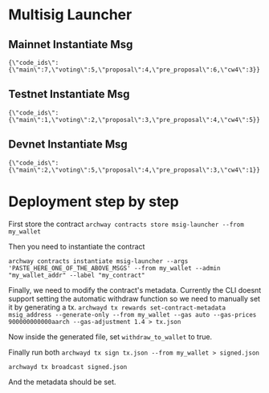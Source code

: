 # Multisig Launcher

## Mainnet Instantiate Msg

``{\"code_ids\":{\"main\":7,\"voting\":5,\"proposal\":4,\"pre_proposal\":6,\"cw4\":3}}``

## Testnet Instantiate Msg

``{\"code_ids\":{\"main\":1,\"voting\":2,\"proposal\":3,\"pre_proposal\":4,\"cw4\":5}}``

## Devnet Instantiate Msg

``{\"code_ids\":{\"main\":2,\"voting\":5,\"proposal\":4,\"pre_proposal\":3,\"cw4\":1}}``

# Deployment step by step

First store the contract
``archway contracts store msig-launcher --from my_wallet``

Then you need to instantiate the contract

``archway contracts instantiate msig-launcher --args 'PASTE_HERE_ONE_OF_THE_ABOVE_MSGS' --from my_wallet --admin "my_wallet_addr" --label "my_contract"``

Finally, we need to modify the contract's metadata.
Currently the CLI doesnt support setting the automatic withdraw function so we need to manually set it by generating a
tx.
``archwayd tx rewards set-contract-metadata msig_address --generate-only --from my_wallet --gas auto --gas-prices 900000000000aarch --gas-adjustment 1.4 > tx.json``

Now inside the generated file, set `withdraw_to_wallet` to true.

Finally run both
``archwayd tx sign tx.json --from my_wallet > signed.json``

``archwayd tx broadcast signed.json``

And the metadata should be set.